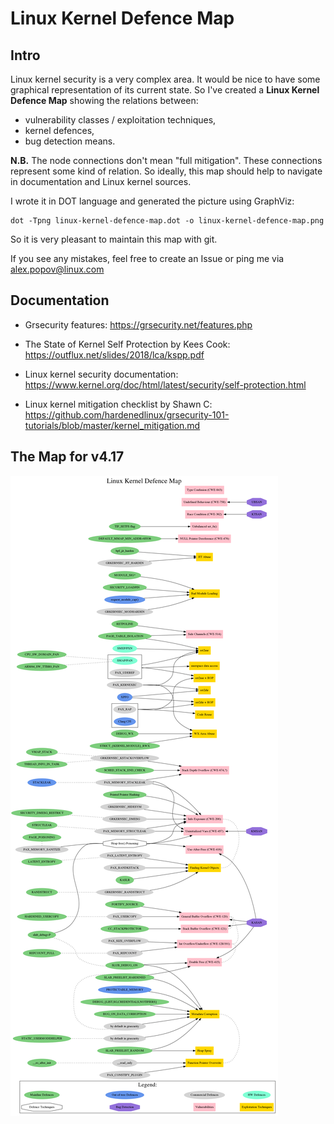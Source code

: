 # Linux Kernel Defence Map

## Intro

Linux kernel security is a very complex area. It would be nice to have some
graphical representation of its current state. So I've created a __Linux Kernel
Defence Map__ showing the relations between:
- vulnerability classes / exploitation techniques,
- kernel defences,
- bug detection means.

__N.B.__ The node connections don't mean "full mitigation". These connections
represent some kind of relation. So ideally, this map should help to navigate
in documentation and Linux kernel sources.

I wrote it in DOT language and generated the picture using GraphViz:
```
dot -Tpng linux-kernel-defence-map.dot -o linux-kernel-defence-map.png
```
So it is very pleasant to maintain this map with git.

If you see any mistakes, feel free to create an Issue or ping me via alex.popov@linux.com

## Documentation

- Grsecurity features:
https://grsecurity.net/features.php

- The State of Kernel Self Protection by Kees Cook:
https://outflux.net/slides/2018/lca/kspp.pdf

- Linux kernel security documentation:
https://www.kernel.org/doc/html/latest/security/self-protection.html

- Linux kernel mitigation checklist by Shawn C:
https://github.com/hardenedlinux/grsecurity-101-tutorials/blob/master/kernel_mitigation.md

## The Map for v4.17

![Linux Kernel Defence Map](./linux-kernel-defence-map.png)

